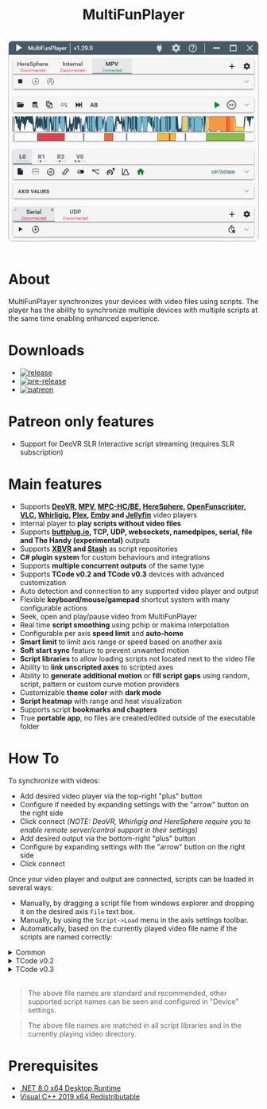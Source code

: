 <div align="center">
    <h1>MultiFunPlayer</h1>
    <br/>
    <img src="Assets/screenshot.png" style="border-radius: 8px"/>
</div>

<br/>

# About

MultiFunPlayer synchronizes your devices with video files using scripts. The player has the ability to synchronize multiple devices with multiple scripts at the same time enabling enhanced experience.

# Downloads

* [![release](https://img.shields.io/github/v/release/Yoooi0/MultiFunPlayer?logo=github&label=latest%20release&labelColor=blue&color=blue)](https://github.com/Yoooi0/MultiFunPlayer/releases/latest)
* [![pre-release](https://img.shields.io/github/actions/workflow/status/Yoooi0/MultiFunPlayer/ci.yml?logo=github&labelColor=green&color=green&label=latest%20pre-release)](https://github.com/Yoooi0/MultiFunPlayer/actions)
* [![patreon](https://img.shields.io/badge/patreon-orange?logo=patreon)](https://www.patreon.com/yoooi)

# Patreon only features

* Support for DeoVR SLR Interactive script streaming (requires SLR subscription)

# Main features

* Supports **[DeoVR](https://deovr.com/), [MPV](https://mpv.io/), [MPC-HC/BE](https://github.com/clsid2/mpc-hc), [HereSphere](https://store.steampowered.com/app/1234730/HereSphere/), [OpenFunscripter](https://github.com/OpenFunscripter/OFS), [VLC](https://videolan.org/vlc/), [Whirligig](http://whirligig.xyz/), [Plex](https://plex.tv), [Emby](https://emby.media/) and [Jellyfin](https://jellyfin.org/)** video players
* Internal player to **play scripts without video files** 
* Supports **[buttplug.io](https://buttplug.io), TCP, UDP, websockets, namedpipes, serial, file and The Handy (experimental)** outputs
* Supports **[XBVR](https://github.com/xbapps/xbvr) and [Stash](https://github.com/stashapp/stash)** as script repositories
* **C# plugin system** for custom behaviours and integrations
* Supports **multiple concurrent outputs** of the same type
* Supports **TCode v0.2 and TCode v0.3** devices with advanced customization
* Auto detection and connection to any supported video player and output
* Flexible **keyboard/mouse/gamepad** shortcut system with many configurable actions
* Seek, open and play/pause video from MultiFunPlayer
* Real time **script smoothing** using pchip or makima interpolation
* Configurable per axis **speed limit** and **auto-home**
* **Smart limit** to limit axis range or speed based on another axis
* **Soft start sync** feature to prevent unwanted motion
* **Script libraries** to allow loading scripts not located next to the video file
* Ability to **link unscripted axes** to scripted axes
* Ability to **generate additional motion** or **fill script gaps** using random, script, pattern or custom curve motion providers
* Customizable **theme color** with **dark mode**
* **Script heatmap** with range and heat visualization
* Supports script **bookmarks and chapters**
* True **portable app**, no files are created/edited outside of the executable folder

# How To

To synchronize with videos:

* Add desired video player via the top-right "plus" button
* Configure if needed by expanding settings with the "arrow" button on the right side
* Click connect *(NOTE: DeoVR, Whirligig and HereSphere require you to enable remote server/control support in their settings)*
* Add desired output via the bottom-right "plus" button
* Configure by expanding settings with the "arrow" button on the right side
* Click connect

Once your video player and output are connected, scripts can be loaded in several ways:

* Manually, by dragging a script file from windows explorer and dropping it on the desired axis `File` text box.
* Manually, by using the `Script->Load` menu in the axis settings toolbar.
* Automatically, based on the currently played video file name if the scripts are named correctly:


<details>
<summary>Common</summary>

| Axis | Description | Valid file names |
|-|-|-|
| L0 | Up/Down | **`<video name>.funscript`** |
| L1 | Forward/Backward | **`<video name>.surge.funscript`**  |
| L2 | Left/Right | **`<video name>.sway.funscript`** |
| R0 | Twist | **`<video name>.twist.funscript`** |
| R1 | Roll | **`<video name>.roll.funscript`** |
| R2 | Pitch | **`<video name>.pitch.funscript`** |

</details>

<details>
<summary>TCode v0.2</summary>

| Axis | Description | Valid file names |
|-|-|-|
| V0 | Vibrate | **`<video name>.vib.funscript`** |
| V1 | Pump | **`<video name>.lube.funscript`** |
| L3 | Suction | **`<video name>.suck.funscript`** |

</details>

<details>
<summary>TCode v0.3</summary>

| Axis | Description | Valid file names |
|-|-|-|
| V0 | Vibrate | **`<video name>.vib.funscript`** |
| A0 | Valve | **`<video name>.valve.funscript`** |
| A1 | Suction | **`<video name>.suck.funscript`** |
| A2 | Lube | **`<video name>.lube.funscript`** |

</details>
</br>

> The above file names are standard and recommended, other supported script names can be seen and configured in "Device" settings.

> The above file names are matched in all script libraries and in the currently playing video directory.

# Prerequisites

* [.NET 8.0 x64 Desktop Runtime](https://dotnet.microsoft.com/en-us/download/dotnet/8.0/runtime)
* [Visual C++ 2019 x64 Redistributable](https://aka.ms/vs/17/release/vc_redist.x64.exe)